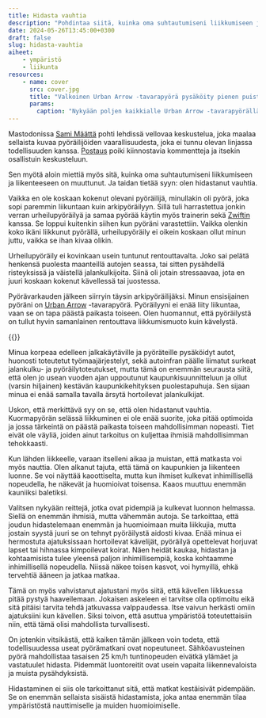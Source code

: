 ```yaml
---
title: Hidasta vauhtia
description: "Pohdintaa siitä, kuinka oma suhtautumiseni liikkumiseen ja liikenteeseen on muuttunut. Ja taidan tietää syyn: olen hidastanut vauhtia."
date: 2024-05-26T13:45:00+0300
draft: false
slug: hidasta-vauhtia
aiheet:
    - ympäristö
    - liikunta
resources:
    - name: cover
      src: cover.jpg
      title: "Valkoinen Urban Arrow -tavarapyörä pysäköity pienen puiston laidalle. Etulaatikon kyydissä on reppu."
      params:
        caption: "Nykyään poljen kaikkialle Urban Arrow -tavarapyörällä. Sillä hoituvat sekä työmatkat sekä kauppa- ja valokuvausreissut. Tämä kuva on retkeltä, jolloin yritin käydä valokuvamassa kyykäärmeitä. Harmillisesti käärmeet eivät olleet kotona."
---
```

Mastodonissa [Sami Määttä](https://samimaatta.fi/) pohti lehdissä vellovaa keskustelua, joka maalaa sellaista kuvaa pyöräilijöiden vaarallisuudesta, joka ei tunnu olevan linjassa todellisuuden kanssa. [Postaus](https://mementomori.social/@SamiMaatta/112505737682841160) poiki kiinnostavia kommentteja ja itsekin osallistuin keskusteluun.

Sen myötä aloin miettiä myös sitä, kuinka oma suhtautumiseni liikkumiseen ja liikenteeseen on muuttunut. Ja taidan tietää syyn: olen hidastanut vauhtia.

<!--more-->

Vaikka en ole koskaan kokenut olevani pyöräilijä, minullakin oli pyörä, joka sopi paremmin liikuntaan kuin arkipyöräilyyn. Sillä tuli harrastettua jonkin verran urheilupyöräilyä ja samaa pyörää käytin myös trainerin sekä [Zwiftin](https://www.zwift.com) kanssa. Se loppui kuitenkin siihen kun pyöräni varastettiin. Vaikka olenkin koko ikäni liikkunut pyörällä, urheilupyöräily ei oikein koskaan ollut minun juttu, vaikka se ihan kivaa olikin.

Urheilupyöräily ei kovinkaan usein tuntunut rentouttavalta. Joko sai pelätä henkensä puolesta maanteillä autojen seassa, tai sitten pysähdellä risteyksissä ja väistellä jalankulkijoita. Siinä oli jotain stressaavaa, jota en juuri koskaan kokenut kävellessä tai juostessa.

Pyörävarkauden jälkeen siirryin täysin arkipyöräilijäksi. Minun ensisijainen pyöräni on [Urban Arrow](https://urbanarrow.com/) -tavarapyörä. Pyöräilyyni ei enää liity liikuntaa, vaan se on tapa päästä paikasta toiseen. Olen huomannut, että pyöräilystä on tullut hyvin samanlainen rentouttava liikkumismuoto kuin kävelystä.

{{<cover>}}

Minua korpeaa edelleen jalkakäytäville ja pyöräteille pysäköidyt autot, huonosti toteutetut työmaajärjestelyt, sekä autoinfran päälle liimatut surkeat jalankulku- ja pyöräilytoteutukset, mutta tämä on enemmän seurausta siitä, että olen jo usean vuoden ajan uppoutunut kaupunkisuunnitteluun ja ollut (varsin hiljainen) kestävän kaupunkikehityksen puolestapuhuja. Sen sijaan minua ei enää samalla tavalla ärsytä hortoilevat jalankulkijat.

Uskon, että merkittävä syy on se, että olen hidastanut vauhtia. Kuormapyörän selässä liikkuminen ei ole enää suorite, joka pitää optimoida ja jossa tärkeintä on päästä paikasta toiseen mahdollisimman nopeasti. Tiet eivät ole väyliä, joiden ainut tarkoitus on kuljettaa ihmisiä mahdollisimman tehokkaasti.

Kun lähden liikkeelle, varaan itselleni aikaa ja muistan, että matkasta voi myös nauttia. Olen alkanut tajuta, että tämä on kaupunkien ja liikenteen luonne. Se voi näyttää kaoottiselta, mutta kun ihmiset kulkevat inhimillisellä nopeudella, he näkevät ja huomioivat toisensa. Kaaos muuttuu enemmän kauniiksi baletiksi.

Valitsen nykyään reittejä, jotka ovat pidempiä ja kulkevat luonnon helmassa. Siellä on enemmän ihmisiä, mutta vähemmän autoja. Se tarkoittaa, että joudun hidastelemaan enemmän ja huomioimaan muita liikkujia, mutta jostain syystä juuri se on tehnyt pyöräilystä aidosti kivaa. Enää minua ei hermostuta ajatuksissaan hortoilevat kävelijät, pyöräilyä opettelevat horjuvat lapset tai hihnassa kimpoilevat koirat. Näen heidät kaukaa, hidastan ja kohtaamisista tulee yleensä paljon inhimillisempiä, koska kohtaamme inhimillisellä nopeudella. Niissä näkee toisen kasvot, voi hymyillä, ehkä tervehtiä ääneen ja jatkaa matkaa.

Tämä on myös vahvistanut ajatustani myös siitä, että kävellen liikkuessa pitää pystyä haaveilemaan. Jokaisen askeleen ei tarvitse olla optimoitu eikä sitä pitäisi tarvita tehdä jatkuvassa valppaudessa. Itse vaivun herkästi omiin ajatuksiini kun kävellen. Siksi toivon, että asuttua ympäristöä toteutettaisiin niin, että tämä olisi mahdollista turvallisesti.

On jotenkin vitsikästä, että kaiken tämän jälkeen voin todeta, että todellisuudessa useat pyörämatkani ovat nopeutuneet. Sähköavusteinen pyörä mahdollistaa tasaisen 25 km/h tuntinopeuden eivätkä ylämäet ja vastatuulet hidasta. Pidemmät luontoreitit ovat usein vapaita liikennevaloista ja muista pysähdyksistä.

Hidastaminen ei siis ole tarkoittanut sitä, että matkat kestäisivät pidempään. Se on enemmän sellaista sisäistä hidastamista, joka antaa enemmän tilaa ympäristöstä nauttimiselle ja muiden huomioimiselle.